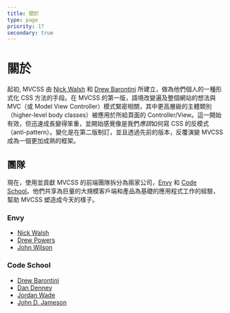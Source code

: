 ```yaml
---
title: 關於
type: page
priority: 17
secondary: true
---
```


關於
=====

起初, MVCSS 由 [Nick Walsh](http://twitter.com/nickawalsh) 和 [Drew Barontini](http://twitter.com/drewbarontini) 所建立，做為他們個人的一種形式化 CSS 方法的手段。在 MVCSS 的第一版，語境改變遍及整個網站的想法與 MVC（或 Model View Controller）模式緊密相關，其中更高層級的主體類別（higher-level body classes）被應用於所給頁面的 Controller/View。這一開始有效，但迅速成長變得笨重，並開始感覺像是我們*應該*如何寫 CSS 的反模式（anti-pattern）。變化是在第二版制訂，並且透過先前的版本，反覆演變 MVCSS 成為一個更加成熟的框架。

團隊
--------

現在，使用並貢獻 MVCSS 的前端團隊拆分為兩家公司，[Envy](http://envylabs.com) 和 [Code School](http://www.codeschool.com)。他們共享為巨量的大規模客戶端和產品為基礎的應用程式工作的經驗，幫助 MVCSS 塑造成今天的樣子。

### Envy

- [Nick Walsh](http://twitter.com/nickawalsh)
- [Drew Powers](http://twitter.com/an_ennui)
- [John Wilson](http://twitter.com/jhnwlsn)

### Code School

- [Drew Barontini](http://twitter.com/drewbarontini)
- [Dan Denney](http://twitter.com/dandenney)
- [Jordan Wade](http://twitter.com/jjordanwade)
- [John D. Jameson](http://twitter.com/johndjameson)
